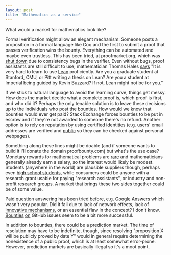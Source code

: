 ```yaml
---
layout: post
title: "Mathematics as a service"
---
```


What would a market for mathematics look like?

Formal verification might allow an elegant mechanism:
Someone posts a proposition in a formal language like Coq and the first
to submit a proof that passes verification wins the bounty.
Everything can be automated and maybe even trustless.
This has been tried, at proofmarket.org, which was [shut
down](https://medium.com/@pirapira/ten-ethereum-related-pending-projects-you-could-take-c828a2dce88e)
due to consistency bugs in the verifier.
Even without bugs, proof assistants are still difficult to use;
mathematician Thomas Hales [says](https://jiggerwit.wordpress.com/2018/09/18/a-review-of-the-lean-theorem-prover/)
"It is very hard to learn to use [Lean](https://leanprover.github.io/)
proficiently. Are you a graduate student at Stanford, CMU, or Pitt writing a
thesis on Lean? Are you a student at Imperial being guided by Kevin Buzzard?
If not, Lean might not be for you."

If we stick to natural language to avoid the learning curve, things get messy.
How does the market decide what a complete proof is, which proof is first, and
who did it? Perhaps the only tenable solution is to leave these decisions
up to the individuals who post the bounties. How would we
know that bounties would ever get paid? Stack Exchange forces bounties to be
put in escrow and if they're not awarded to someone there's no refund. Another
option is to rely on reputation by using certified identities (e.g. users'
email addresses are verified and
[public](https://www.gtricks.com/google/hide-email-address-online-recaptcha-tool/)
so they can be checked against personal webpages).

Something along these lines might be doable (and if someone wants to build it
I'll donate the domain proofbounty.com) but what's the use case?
Monetary rewards for mathematical problems are [rare](https://mathoverflow.net/questions/66084/open-problems-with-monetary-rewards)
and mathematicians generally already earn a salary, so the interest would
likely be modest.
Students (anywhere in the world) are plausible suppliers though, perhaps
even [high school students](https://www.imo-official.org/results.aspx),
while consumers could be anyone with a research grant usable for paying
"research assistants", or industry and non-profit research groups.
A market that brings these two sides together could be of some value.

Paid question answering has been tried before, e.g.
[Google Answers](http://answers.google.com/answers/browse/1707.html) which
wasn't very popular.
Did it fail due to lack of network effects,
lack of [innovative mechanisms](https://thenextweb.com/us/2010/07/09/will-you-pay-to-comment-online/),
or an essential flaw in the concept? I don't know.
[Bounties](https://www.bountysource.com/) [on](https://gitstart.com/)
GitHub issues seem to be a bit more successful.

In addition to bounties, there could be a prediction market.
The time of resolution may have to be indefinite, though, since
resolving "proposition X will be publicly proved by date Y" would in general
require determining the nonexistence of a public proof, which is at least
somewhat error-prone.
However, prediction markets are basically illegal so it's a moot point.

